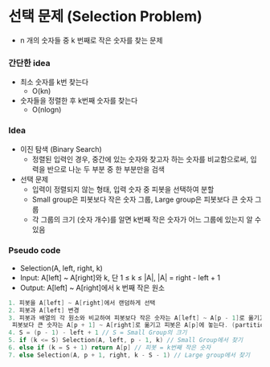 # 선택 문제 (Selection Problem)

- n 개의 숫자들 중 k 번째로 작은 숫자를 찾는 문제

### 간단한 idea

- 최소 숫자를 k번 찾는다
    - O(kn)
- 숫자들을 정렬한 후 k번째 숫자를 찾는다
    - O(nlogn)

### Idea

- 이진 탐색 (Binary Search)
    - 정렬된 입력인 경우, 중간에 있는 숫자와 찾고자 하는 숫자를 비교함으로써, 입력을 반으로 나눈 두 부분 중 한 부분만을 검색
- 선택 문제
    - 입력이 정렬되지 않는 형태, 입력 숫자 중 피봇을 선택하여 분할
    - Small group은 피봇보다 작은 숫자 그룹, Large group은 피봇보다 큰 숫자 그룹
    - 각 그룹의 크기 (숫자 개수)를 알면 k번째 작은 숫자가 어느 그룹에 있는지 알 수 있음

### Pseudo code

- Selection(A, left, right, k)
- Input: A[left] ~ A[right]와 k, 단 1 ≤ k ≤ |A|, |A| = right - left + 1
- Output: A[left] ~ A[right]에서 k 번째 작은 원소

```kotlin
1. 피봇을 A[left] ~ A[right]에서 랜덤하게 선택
2. 피봇과 A[left] 변경
3. 피봇과 배열의 각 원소와 비교하여 피봇보다 작은 숫자는 A[left] ~ A[p - 1]로 옮기고,
 피봇보다 큰 숫자는 A[p + 1] ~ A[right]로 옮기고 피봇은 A[p]에 놓는다. (partition)
4. S = (p - 1) - left + 1 // S = Small Group의 크기
5. if (k <= S) Selection(A, left, p - 1, k) // Small Group에서 찾기
6. else if (k = S + 1) return A[p] // 피봇 = k번째 작은 숫자
7. else Selection(A, p + 1, right, k - S - 1) // Large group에서 찾기
```